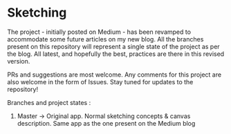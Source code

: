 # Sketching

The project - initially posted on Medium - has been revamped to accommodate some future articles on my new blog. All the branches present on this repository will represent a single state of the project as per the blog. All latest, and hopefully the best, practices are there in this revised version. 

PRs and suggestions are most welcome. Any comments for this project are also welcome in the form of Issues. Stay tuned for updates to the repository! 

Branches and project states : 
1. Master -> Original app. Normal sketching concepts & canvas description. Same app as the one present on the Medium blog
